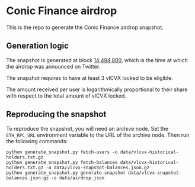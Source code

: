# Conic Finance airdrop

This is the repo to generate the Conic Finance airdrop snapshot.

## Generation logic

The snapshot is generated at block [14,494,800](https://etherscan.io/block/14494800), which is the time at which the airdrop was announced on Twitter.

The snapshot requires to have at least 3 vlCVX locked to be eligible.

The amount received per user is logarithmically proportional to their share with respect to the total amount of vlCVX locked.

## Reproducing the snapshot

To reproduce the snapshot, you will need an archive node.
Set the `ETH_RPC_URL` environment variable to the URL of the archive node.
Then run the following commands:

```
python generate_snapshot.py fetch-users -o data/vlcvx-historical-holders.txt.gz
python generate_snapshot.py fetch-balances data/vlcvx-historical-holders.txt.gz -o data/vlcvx-snapshot-balances.json.gz
python generate_snapshot.py generate-snapshot data/vlcvx-snapshot-balances.json.gz -o data/airdrop.json
```

